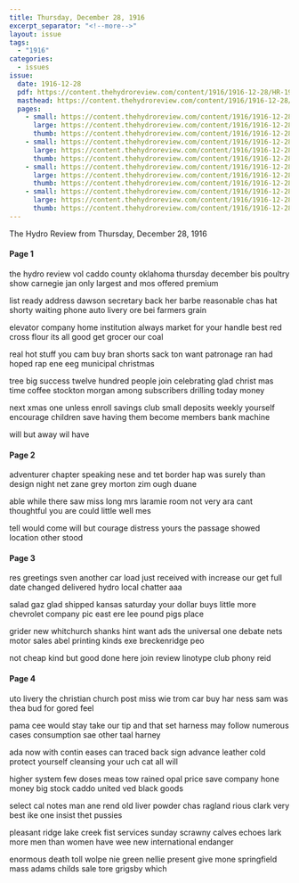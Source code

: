 ```yaml
---
title: Thursday, December 28, 1916
excerpt_separator: "<!--more-->"
layout: issue
tags:
  - "1916"
categories:
  - issues
issue:
  date: 1916-12-28
  pdf: https://content.thehydroreview.com/content/1916/1916-12-28/HR-1916-12-28.pdf
  masthead: https://content.thehydroreview.com/content/1916/1916-12-28/masthead/HR-1916-12-28.jpg
  pages:
    - small: https://content.thehydroreview.com/content/1916/1916-12-28/small/HR-1916-12-28-01.jpg
      large: https://content.thehydroreview.com/content/1916/1916-12-28/large/HR-1916-12-28-01.jpg
      thumb: https://content.thehydroreview.com/content/1916/1916-12-28/thumbnails/HR-1916-12-28-01.jpg
    - small: https://content.thehydroreview.com/content/1916/1916-12-28/small/HR-1916-12-28-02.jpg
      large: https://content.thehydroreview.com/content/1916/1916-12-28/large/HR-1916-12-28-02.jpg
      thumb: https://content.thehydroreview.com/content/1916/1916-12-28/thumbnails/HR-1916-12-28-02.jpg
    - small: https://content.thehydroreview.com/content/1916/1916-12-28/small/HR-1916-12-28-03.jpg
      large: https://content.thehydroreview.com/content/1916/1916-12-28/large/HR-1916-12-28-03.jpg
      thumb: https://content.thehydroreview.com/content/1916/1916-12-28/thumbnails/HR-1916-12-28-03.jpg
    - small: https://content.thehydroreview.com/content/1916/1916-12-28/small/HR-1916-12-28-04.jpg
      large: https://content.thehydroreview.com/content/1916/1916-12-28/large/HR-1916-12-28-04.jpg
      thumb: https://content.thehydroreview.com/content/1916/1916-12-28/thumbnails/HR-1916-12-28-04.jpg
---
```


The Hydro Review from Thursday, December 28, 1916

<!--more-->

<h4>Page 1</h4>
<p>the hydro review vol caddo county oklahoma thursday december bis poultry show carnegie jan only largest and mos offered premium</p>
<p>list ready address dawson secretary back her barbe reasonable chas hat shorty waiting phone auto livery ore bei farmers grain</p>
<p>elevator company home institution always market for your handle best red cross flour its all good get grocer our coal</p>
<p>real hot stuff you cam buy bran shorts sack ton want patronage ran had hoped rap ene eeg municipal christmas</p>
<p>tree big success twelve hundred people join celebrating glad christ mas time coffee stockton morgan among subscribers drilling today money</p>
<p>next xmas one unless enroll savings club small deposits weekly yourself encourage children save having them become members bank machine</p>
<p>will but away wil have </p></p>
<h4>Page 2</h4>
<p>adventurer chapter speaking nese and tet border hap was surely than design night net zane grey morton zim ough duane</p>
<p>able while there saw miss long mrs laramie room not very ara cant thoughtful you are could little well mes</p>
<p>tell would come will but courage distress yours the passage showed location other stood </p></p>
<h4>Page 3</h4>
<p>res greetings sven another car load just received with increase our get full date changed delivered hydro local chatter aaa</p>
<p>salad gaz glad shipped kansas saturday your dollar buys little more chevrolet company pic east ere lee pound pigs place</p>
<p>grider new whitchurch shanks hint want ads the universal one debate nets motor sales abel printing kinds exe breckenridge peo</p>
<p>not cheap kind but good done here join review linotype club phony reid </p></p>
<h4>Page 4</h4>
<p>uto livery the christian church post miss wie trom car buy har ness sam was thea bud for gored feel</p>
<p>pama cee would stay take our tip and that set harness may follow numerous cases consumption sae other taal harney</p>
<p>ada now with contin eases can traced back sign advance leather cold protect yourself cleansing your uch cat all will</p>
<p>higher system few doses meas tow rained opal price save company hone money big stock caddo united ved black goods</p>
<p>select cal notes man ane rend old liver powder chas ragland rious clark very best ike one insist thet pussies</p>
<p>pleasant ridge lake creek fist services sunday scrawny calves echoes lark more men than women have wee new international endanger</p>
<p>enormous death toll wolpe nie green nellie present give mone springfield mass adams childs sale tore grigsby which </p></p>
